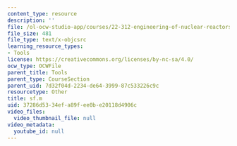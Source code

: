 ```yaml
---
content_type: resource
description: ''
file: /ol-ocw-studio-app/courses/22-312-engineering-of-nuclear-reactors-fall-2015/37286d5334efa89fee0be20118d4906c_sf.m
file_size: 481
file_type: text/x-objcsrc
learning_resource_types:
- Tools
license: https://creativecommons.org/licenses/by-nc-sa/4.0/
ocw_type: OCWFile
parent_title: Tools
parent_type: CourseSection
parent_uid: 7d32f04d-2234-de64-3999-87c533226c9c
resourcetype: Other
title: sf.m
uid: 37286d53-34ef-a89f-ee0b-e20118d4906c
video_files:
  video_thumbnail_file: null
video_metadata:
  youtube_id: null
---
```

